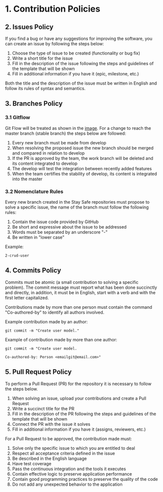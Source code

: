 # 1. Contribution Policies

## 2. Issues Policy
If you find a bug or have any suggestions for improving the software, you can create an issue by following the steps below:

1. Choose the type of issue to be created (functionality or bug fix)
2. Write a short title for the issue
3. Fill in the description of the issue following the steps and guidelines of the template that will be shown
4. Fill in additional information if you have it (epic, milestone, etc.)

Both the title and the description of the issue must be written in English and follow its rules of syntax and semantics.

## 3. Branches Policy

### 3.1 Gitflow
Git Flow will be treated as shown in the [image](https://fga-eps-mds.github.io/2020.1-stay-safe-docs/images/gcs/GitFlowDevelopment.png). For a change to reach the master branch (stable branch) the steps below are followed:

1. Every new branch must be made from develop
2. When resolving the proposed issue the new branch should be merged and compared in relation to develop
3. If the PR is approved by the team, the work branch will be deleted and its content integrated to develop
4. The develop will test the integration between recently added features
5. When the team certifies the stability of develop, its content is integrated into the master

### 3.2 Nomenclature Rules
Every new branch created in the Stay Safe repositories must propose to solve a specific issue, the name of the branch must follow the following rules:

1. Contain the issue code provided by GitHub
2. Be short and expressive about the issue to be addressed
3. Words must be separated by an underscore "-"
4. Be written in "lower case"

Example:

    2-crud-user

## 4. Commits Policy
Commits must be atomic (a small contribution to solving a specific problem). The commit message must report what has been done succinctly and directly, in addition, it must be in English, start with a verb and with the first letter capitalized.

Contributions made by more than one person must contain the command "Co-authored-by" to identify all authors involved.

Example contribution made by an author:

    git commit -m "Create user model."

Example of contribution made by more than one author:

    git commit -m "Create user model.

    Co-authored-by: Person <emailgit@email.com>"


## 5. Pull Request Policy
To perform a Pull Request (PR) for the repository it is necessary to follow the steps below.

1. When solving an issue, upload your contributions and create a Pull Request
2. Write a succinct title for the PR
3. Fill in the description of the PR following the steps and guidelines of the template that will be shown
4. Connect the PR with the issue it solves
5. Fill in additional information if you have it (assigns, reviewers, etc.)

For a Pull Request to be approved, the contribution made must:

1. Solve only the specific issue to which you are entitled to deal
2. Respect all acceptance criteria defined in the issue
3. Be described in the English language
4. Have test coverage
5. Pass the continuous integration and the tools it executes
6. Contain effective logic to preserve application performance
7. Contain good programming practices to preserve the quality of the code
8. Do not add any unexpected behavior to the application
